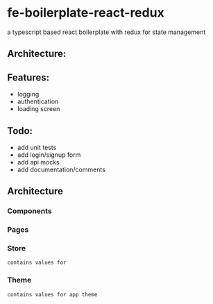 # fe-boilerplate-react-redux
a typescript based react boilerplate with redux for state management


## Architecture:



## Features:
* logging
* authentication
* loading screen


## Todo:
* add unit tests
* add login/signup form
* add api mocks
* add documentation/comments


## Architecture

### Components
### Pages
### Store
    contains values for
### Theme
    contains values for app theme